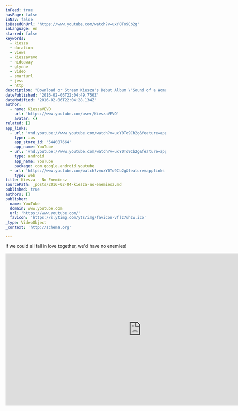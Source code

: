 ```yaml
---
inFeed: true
hasPage: false
inNav: false
isBasedOnUrl: 'https://www.youtube.com/watch?v=uxY0To9Cb2g'
inLanguage: en
starred: false
keywords:
  - kiesza
  - duration
  - views
  - kieszavevo
  - hideaway
  - glynne
  - video
  - smarturl
  - jess
  - http
description: "Download or Stream Kiesza's Debut Album \"Sound of a Woman\" now: http://smarturl.it/KieszaSoundOfAWoman Spotify http://smarturl.it/sCountdownSOAW Follow Kiesza http://instagram.com/kiesza https://www.facebook.com/Kiesza https://twitter.com/kiesza http://kiesza.com Artwork: Matthew Nicolosi - \"Rise and Fall Sculpture\" Michelle Palotta \"Lolligo\" Ming - Jer Kuo \"Suburban Form\" Robert Lach \"Rhythm Crutch Wheel II\" \"Crutch House\""
datePublished: '2016-02-06T22:04:49.750Z'
dateModified: '2016-02-06T22:04:28.134Z'
author:
  - name: KieszaVEVO
    url: 'https://www.youtube.com/user/KieszaVEVO'
    avatar: {}
related: []
app_links:
  - url: 'vnd.youtube://www.youtube.com/watch?v=uxY0To9Cb2g&feature=applinks'
    type: ios
    app_store_id: '544007664'
    app_name: YouTube
  - url: 'vnd.youtube://www.youtube.com/watch?v=uxY0To9Cb2g&feature=applinks'
    type: android
    app_name: YouTube
    package: com.google.android.youtube
  - url: 'https://www.youtube.com/watch?v=uxY0To9Cb2g&feature=applinks'
    type: web
title: Kiesza - No Enemiesz
sourcePath: _posts/2016-02-04-kiesza-no-enemiesz.md
published: true
authors: []
publisher:
  name: YouTube
  domain: www.youtube.com
  url: 'https://www.youtube.com/'
  favicon: 'https://s.ytimg.com/yts/img/favicon-vflz7uhzw.ico'
_type: VideoObject
_context: 'http://schema.org'

---
```

If we could all fall in love together, we'd have no enemies!

<iframe src="https://cdn.embedly.com/widgets/media.html?src=https%3A%2F%2Fwww.youtube.com%2Fembed%2FuxY0To9Cb2g%3Ffeature%3Doembed&amp;url=https%3A%2F%2Fwww.youtube.com%2Fwatch%3Fv%3DuxY0To9Cb2g&amp;image=https%3A%2F%2Fi.ytimg.com%2Fvi%2FuxY0To9Cb2g%2Fhqdefault.jpg&amp;key=b7d04c9b404c499eba89ee7072e1c4f7&amp;type=text%2Fhtml&amp;schema=youtube" width="854" height="480" scrolling="no" frameborder="0" allowfullscreen="allowfullscreen" style=""></iframe>
